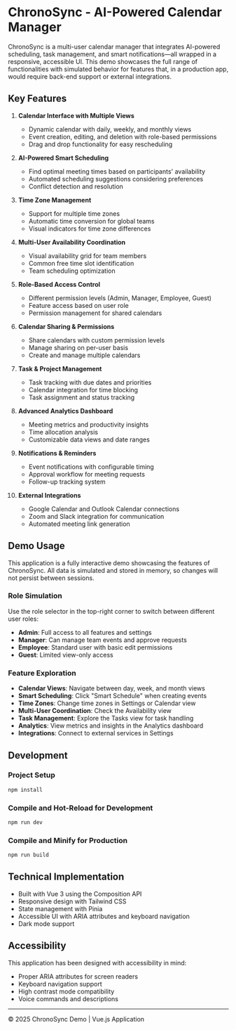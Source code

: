 # ChronoSync - AI-Powered Calendar Manager

ChronoSync is a multi-user calendar manager that integrates AI-powered scheduling, task management, and smart notifications—all wrapped in a responsive, accessible UI. This demo showcases the full range of functionalities with simulated behavior for features that, in a production app, would require back-end support or external integrations.

## Key Features

1. **Calendar Interface with Multiple Views**
   - Dynamic calendar with daily, weekly, and monthly views
   - Event creation, editing, and deletion with role-based permissions
   - Drag and drop functionality for easy rescheduling

2. **AI-Powered Smart Scheduling**
   - Find optimal meeting times based on participants' availability
   - Automated scheduling suggestions considering preferences
   - Conflict detection and resolution

3. **Time Zone Management**
   - Support for multiple time zones
   - Automatic time conversion for global teams
   - Visual indicators for time zone differences

4. **Multi-User Availability Coordination**
   - Visual availability grid for team members
   - Common free time slot identification
   - Team scheduling optimization

5. **Role-Based Access Control**
   - Different permission levels (Admin, Manager, Employee, Guest)
   - Feature access based on user role
   - Permission management for shared calendars

6. **Calendar Sharing & Permissions**
   - Share calendars with custom permission levels
   - Manage sharing on per-user basis
   - Create and manage multiple calendars

7. **Task & Project Management**
   - Task tracking with due dates and priorities
   - Calendar integration for time blocking
   - Task assignment and status tracking

8. **Advanced Analytics Dashboard**
   - Meeting metrics and productivity insights
   - Time allocation analysis
   - Customizable data views and date ranges

9. **Notifications & Reminders**
   - Event notifications with configurable timing
   - Approval workflow for meeting requests
   - Follow-up tracking system

10. **External Integrations**
    - Google Calendar and Outlook Calendar connections
    - Zoom and Slack integration for communication
    - Automated meeting link generation

## Demo Usage

This application is a fully interactive demo showcasing the features of ChronoSync. All data is simulated and stored in memory, so changes will not persist between sessions.

### Role Simulation

Use the role selector in the top-right corner to switch between different user roles:
- **Admin**: Full access to all features and settings
- **Manager**: Can manage team events and approve requests
- **Employee**: Standard user with basic edit permissions
- **Guest**: Limited view-only access

### Feature Exploration

- **Calendar Views**: Navigate between day, week, and month views
- **Smart Scheduling**: Click "Smart Schedule" when creating events
- **Time Zones**: Change time zones in Settings or Calendar view
- **Multi-User Coordination**: Check the Availability view
- **Task Management**: Explore the Tasks view for task handling
- **Analytics**: View metrics and insights in the Analytics dashboard
- **Integrations**: Connect to external services in Settings

## Development

### Project Setup

```sh
npm install
```

### Compile and Hot-Reload for Development

```sh
npm run dev
```

### Compile and Minify for Production

```sh
npm run build
```

## Technical Implementation

- Built with Vue 3 using the Composition API
- Responsive design with Tailwind CSS
- State management with Pinia
- Accessible UI with ARIA attributes and keyboard navigation
- Dark mode support

## Accessibility

This application has been designed with accessibility in mind:
- Proper ARIA attributes for screen readers
- Keyboard navigation support
- High contrast mode compatibility
- Voice commands and descriptions

---

© 2025 ChronoSync Demo | Vue.js Application